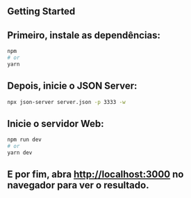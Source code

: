 ## Getting Started

## Primeiro, instale as dependências:

```bash
npm 
# or
yarn
```

## Depois, inicie o JSON Server: 

```bash
npx json-server server.json -p 3333 -w
```

## Inicie o servidor Web:

```bash
npm run dev
# or
yarn dev
```

## E por fim, abra [http://localhost:3000](http://localhost:3000) no navegador para ver o resultado.
